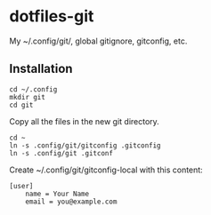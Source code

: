 dotfiles-git
============

My ~/.config/git/, global gitignore, gitconfig, etc.

## Installation

    cd ~/.config
    mkdir git
    cd git

Copy all the files in the new git directory.

    cd ~
    ln -s .config/git/gitconfig .gitconfig
    ln -s .config/git .gitconf

Create ~/.config/git/gitconfig-local with this content:

    [user]
        name = Your Name
        email = you@example.com

